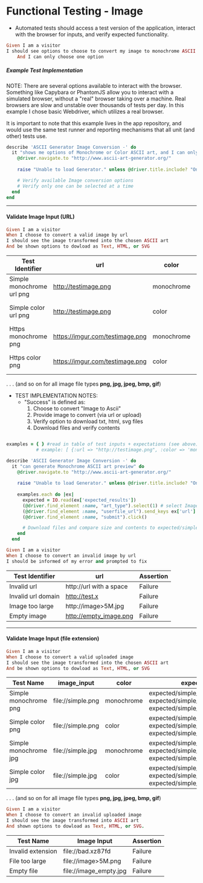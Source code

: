 # Functional Testing - Image
* Automated tests should access a test version of the application, interact with the browser for inputs, and verify expected functionality.

```ruby
Given I am a visitor
I should see options to choose to convert my image to monochrome ASCII art or color ASCII art
    And I can only choose one option
```
##### Example Test Implementation
NOTE: There are several options available to interact with the browser. Something like Capybara or PhantomJS allow you to interact with a simulated browser, without a "real" browser taking over a machine. Real browsers are slow and unstable over thousands of tests per day. In this example I chose basic Webdriver, which utilizes a real browser.

It is important to note that this example lives in the app repository, and would use the same test runner and reporting mechanisms that all unit (and other) tests use.

```ruby
describe 'ASCII Generator Image Conversion -' do  
  it "shows me options of Monochrome or Color ASCII art, and I can only choose one" do
    @driver.navigate.to "http://www.ascii-art-generator.org/"
  
    raise "Unable to load Generator." unless @driver.title.include? "Online ASCII Art Creator"

    # Verify available Image conversion options
    # Verify only one can be selected at a time
  end
end
```

----

#### Validate Image Input (URL)
```ruby
Given I am a visitor
When I choose to convert a valid image by url
I should see the image transformed into the chosen ASCII art
And be shown options to dowload as Text, HTML, or SVG
```

| Test Identifier | url | color | expected_results |
| --------- | ----- | ----- | --------- |
| Simple monochrome url png| http://testimage.png | monochrome | expected/simple_monochrome_png.txt, expected/simple_monochrome_png.svg, expected/simple_monochrome_png.svg |
| Simple color url png | http://testimage.png | color | expected/simple_color_png.txt, expected/simple_color_png.svg, expected/simple_color_png.svg |
| Https monochrome png | https://imgur.com/testimage.png | monochrome | expected/https_monochrome_png.txt, expected/https_monochrome_png.svg, expected/https_monochrome_png.svg |
| Https color png | https://imgur.com/testimage.png | color | expected/https_color_png.txt, expected/https_color_png.svg, expected/https_color_png.svg |

.
.
.
(and so on for all image file types **png, jpg, jpeg, bmp, gif**)


* TEST IMPLEMENTATION NOTES:
    * "Success" is defined as:
        1. Choose to convert "Image to Ascii"
        1. Provide image to convert (via url or upload)
        1. Verify option to download txt, html, svg files
        1. Download files and verify contents

```ruby

examples = { } #read in table of test inputs + expectations (see above)
           # example: [ {:url => "http://testimage.png", :color => 'monochrome', :expected_results => expected/simple_monochrome.txt, expected/simple_monochrome.svg, expected/simple_monochrome.svg} ]

describe 'ASCII Generator Image Conversion -' do
  it "can generate Monochrome ASCII art preview" do
    @driver.navigate.to "http://www.ascii-art-generator.org/"
  
    raise "Unable to load Generator." unless @driver.title.include? "Online ASCII Art Creator"
  
    examples.each do |ex|
      expected = IO.read(ex['expected_results'])
      (@driver.find_element :name, "art_type").select(1) # select Image to Monochrome Ascii Art Banner
      (@driver.find_element :name, "userfile_url").send_keys ex['url']
      (@driver.find_element :name, "submit").click()

      # Download files and compare size and contents to expected/simple_monochrome.txt, expected/simple_monochrome.svg, expected/simple_monochrome.svg
    end
  end
```


```ruby
Given I am a visitor
When I choose to convert an invalid image by url
I should be informed of my error and prompted to fix
```

| Test Identifier | url | Assertion |
| --------- | ----- | --------- |
| Invalid url | http://url with a space | Failure |
| Invalid url domain | http://test.x | Failure |
| Image too large | http://image>5M.jpg | Failure |
| Empty image | http://empty_image.png | Failure |
----

#### Validate Image Input (file extension)
```ruby
Given I am a visitor
When I choose to convert a valid uploaded image
I should see the image transformed into the chosen ASCII art
And be shown options to dowload as Text, HTML, or SVG
```

| Test Name | image_input | color | expected_results |
| --------- | ----- | ----- | --------- |
| Simple monochrome png | file://simple.png | monochrome | expected/simple_monochrome_png.txt, expected/simple_monochrome_png.svg, expected/simple_monochrome_png.svg |
| Simple color png | file://simple.png | color | expected/simple_color_png.txt, expected/simple_color_png.svg, expected/simple_color_png.svg |
| Simple monochrome jpg | file://simple.jpg | monochrome | expected/simple_monochrome_jpg.txt, expected/simple_monochrome_jpg.svg, expected/simple_monochrome_jpg.svg |
| Simple color jpg | file://simple.jpg | color | expected/simple_color_jpg.txt, expected/simple_color_jpg.svg, expected/simple_color_jpg.svg |

.
.
.
(and so on for all image file types **png, jpg, jpeg, bmp, gif**)

```ruby
Given I am a visitor
When I choose to convert an invalid uploaded image
I should see the image transformed into ASCII art
And shown options to dowload as Text, HTML, or SVG.
```
| Test Name | Image Input | Assertion |
| --------- | ----- | --------- |
| Invalid extension | file://bad.xz87fd | Failure |
| File too large | file://image>5M.png | Failure |
| Empty file | file://image_empty.jpg | Failure |
